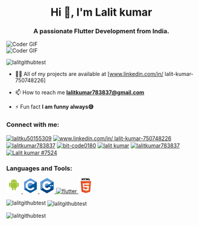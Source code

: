 <h1 align="center">Hi 👋, I'm Lalit kumar</h1>
<h3 align="center">A passionate Flutter Development from India.</h3>
<img alt="Coder GIF" height=250 width=350 src="https://magiccopy.xyz/assets/images/hadder.gif" />
<br>
<img alt="Coder GIF" height=250 width=350 src="https://images.squarespace-cdn.com/content/v1/5769fc401b631bab1addb2ab/1541580611624-TE64QGKRJG8SWAIUS7NS/ke17ZwdGBToddI8pDm48kPoswlzjSVMM-SxOp7CV59BZw-zPPgdn4jUwVcJE1ZvWQUxwkmyExglNqGp0IvTJZamWLI2zvYWH8K3-s_4yszcp2ryTI0HqTOaaUohrI8PI6FXy8c9PWtBlqAVlUS5izpdcIXDZqDYvprRqZ29Pw0o/coding-freak.gif" />

<p align="left"> <img src="https://komarev.com/ghpvc/?username=lalitgithubtest&label=Profile%20views&color=0e75b6&style=flat" alt="lalitgithubtest" /> </p>

- 👨‍💻 All of my projects are available at [www.linkedin.com/in/ lalit-kumar-750748226]

- 📫 How to reach me **lalitkumar783837@gmail.com**

- ⚡ Fun fact **I am funny always😅**

<h3 align="left">Connect with me:</h3>
<p align="left">
<a href="https://twitter.com/lalitku50155309" target="blank"><img align="center" src="https://raw.githubusercontent.com/rahuldkjain/github-profile-readme-generator/master/src/images/icons/Social/twitter.svg" alt="lalitku50155309" height="30" width="40" /></a>
<a href="https://linkedin.com/in/www.linkedin.com/in/ lalit-kumar-750748226" target="blank"><img align="center" src="https://raw.githubusercontent.com/rahuldkjain/github-profile-readme-generator/master/src/images/icons/Social/linked-in-alt.svg" alt="www.linkedin.com/in/ lalit-kumar-750748226" height="30" width="40" /></a>
<a href="https://www.hackerrank.com/lalitkumar783837" target="blank"><img align="center" src="https://raw.githubusercontent.com/rahuldkjain/github-profile-readme-generator/master/src/images/icons/Social/hackerrank.svg" alt="lalitkumar783837" height="30" width="40" /></a>
<a href="https://www.leetcode.com/lalit_kumar783837" target="blank"><img align="center" src="https://raw.githubusercontent.com/rahuldkjain/github-profile-readme-generator/master/src/images/icons/Social/leet-code.svg" alt="bit-code0180" height="30" width="40" /></a>
<a href="https://www.hackerearth.com/lalit kumar" target="blank"><img align="center" src="https://raw.githubusercontent.com/rahuldkjain/github-profile-readme-generator/master/src/images/icons/Social/hackerearth.svg" alt="lalit kumar" height="30" width="40" /></a>
<a href="https://auth.geeksforgeeks.org/user/lalitkumar783837" target="blank"><img align="center" src="https://raw.githubusercontent.com/rahuldkjain/github-profile-readme-generator/master/src/images/icons/Social/geeks-for-geeks.svg" alt="lalitkumar783837" height="30" width="40" /></a>
<a href="https://discord.gg/Lalit kumar #7524" target="blank"><img align="center" src="https://raw.githubusercontent.com/rahuldkjain/github-profile-readme-generator/master/src/images/icons/Social/discord.svg" alt="Lalit kumar #7524" height="30" width="40" /></a>
</p>

<h3 align="left">Languages and Tools:</h3>
<p align="left"> <a href="https://developer.android.com" target="_blank" rel="noreferrer"> <img src="https://raw.githubusercontent.com/devicons/devicon/master/icons/android/android-original-wordmark.svg" alt="android" width="40" height="40"/> </a> <a href="https://www.cprogramming.com/" target="_blank" rel="noreferrer"> <img src="https://raw.githubusercontent.com/devicons/devicon/master/icons/c/c-original.svg" alt="c" width="40" height="40"/> </a> <a href="https://www.w3schools.com/cpp/" target="_blank" rel="noreferrer"> <img src="https://raw.githubusercontent.com/devicons/devicon/master/icons/cplusplus/cplusplus-original.svg" alt="cplusplus" width="40" height="40"/> </a> <a href="https://flutter.dev" target="_blank" rel="noreferrer"> <img src="https://www.vectorlogo.zone/logos/flutterio/flutterio-icon.svg" alt="flutter" width="40" height="40"/> </a> <a href="https://www.w3.org/html/" target="_blank" rel="noreferrer"> <img src="https://raw.githubusercontent.com/devicons/devicon/master/icons/html5/html5-original-wordmark.svg" alt="html5" width="40" height="40"/> </a> </p>

<p><img align="left" src="https://github-readme-stats.vercel.app/api/top-langs?username=lalitgithubtest&show_icons=true&locale=en&layout=compact" alt="lalitgithubtest" /></p>

<p>&nbsp;<img align="center" src="https://github-readme-stats.vercel.app/api?username=lalitgithubtest&show_icons=true&locale=en" alt="lalitgithubtest" /></p>

<p><img align="center" src="https://github-readme-streak-stats.herokuapp.com/?user=lalitgithubtest&" alt="lalitgithubtest" /></p>
